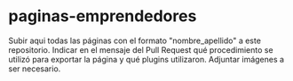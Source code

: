 # paginas-emprendedores
Subir aqui todas las páginas con el formato "nombre_apellido" a este repositorio. Indicar en el mensaje del Pull Request qué procedimiento se utilizó para exportar la página y qué plugins utilizaron. Adjuntar imágenes a ser necesario.
